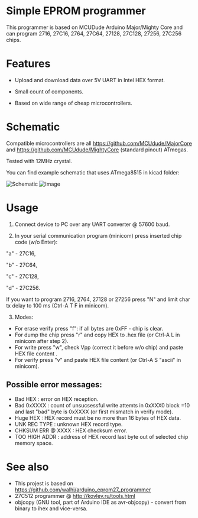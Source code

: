 # Simple EPROM programmer

This programmer is based on MCUDude Arduino Major/Mighty Core and can program 2716, 27C16, 2764, 27C64, 27128, 27C128, 27256, 27C256 chips.

# Features

* Upload and download data over 5V UART in Intel HEX format.

* Small count of components.

* Based on wide range of cheap microcontrollers.

# Schematic

Compatible microcontrollers are all https://github.com/MCUdude/MajorCore and https://github.com/MCUdude/MightyCore (standard pinout) ATmegas.

Tested with 12MHz crystal.

You can find example schematic that uses ATmega8515 in kicad folder:

![Schematic](https://github.com/dvarkin-ru/eprom_programmer/blob/master/kicad/programmer.png)
![Image](https://github.com/dvarkin-ru/eprom_programmer/blob/master/image.jpg)

# Usage

1. Connect device to PC over any UART converter @ 57600 baud.

2. In your serial communication program (minicom) press inserted chip code (w/o Enter):

 "a" - 27C16,
 
 "b" - 27C64,
 
 "c" - 27C128,
 
 "d" - 27C256.

 If you want to program 2716, 2764, 27128 or 27256 press "N" and limit char tx delay to 100 ms (Ctrl-A T F in minicom).

3. Modes:

  * For erase verify press "f": if all bytes are 0xFF - chip is clear.
  * For dump the chip press "r" and copy HEX to .hex file (or Ctrl-A L in minicom after step 2).
  * For write press "w", check Vpp (correct it before w/o chip) and paste HEX file content .
  * For verify press "v" and paste HEX file content (or Ctrl-A S "ascii" in minicom).

 ## Possible error messages:

  * Bad HEX : error on HEX reception.
  * Bad 0xXXXX : count of unsucsessful write attemts in 0xXXX0 block =10 and last "bad" byte is 0xXXXX
  (or first mismatch in verify mode).
  * Huge HEX : HEX record must be no more than 16 bytes of HEX data.
  * UNK REC TYPE : unknown HEX record type.
  * CHKSUM ERR @ XXXX : HEX checksum error.
  * TOO HIGH ADDR : address of HEX record last byte out of selected chip memory space.
  
  # See also
  
  * This projest is based on https://github.com/walhi/arduino_eprom27_programmer
  * 27C512 programmer @ http://kovlev.ru/tools.html
  * objcopy (GNU tool, part of Arduino IDE as avr-objcopy) - convert from binary to ihex and vice-versa.
